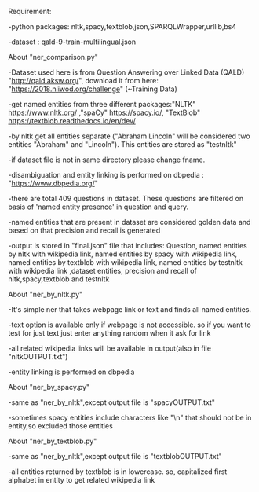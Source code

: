 
Requirement:

-python packages: nltk,spacy,textblob,json,SPARQLWrapper,urllib,bs4

-dataset : qald-9-train-multilingual.json


About "ner_comparison.py"

-Dataset used here is from Question Answering over Linked Data (QALD) "http://qald.aksw.org/", download it from here: "https://2018.nliwod.org/challenge" (~Training Data)

-get named entities from three different packages:"NLTK" https://www.nltk.org/ ,"spaCy" https://spacy.io/, "TextBlob" https://textblob.readthedocs.io/en/dev/

-by nltk get all entities separate ("Abraham Lincoln" will be considered two entities "Abraham" and "Lincoln"). This entities are stored as "testnltk"

-if dataset file is not in same directory please change fname.

-disambiguation and entity linking is performed on dbpedia : "https://www.dbpedia.org/"

-there are total 409 questions in dataset. These questions are filtered on basis of 'named entity presence' in question and query.

-named entities that are present in dataset are considered golden data and based on that precision and recall is generated

-output is stored in "final.json" file that includes: Question, named entities by nltk with wikipedia link, named entities by spacy with wikipedia link, named entities by textblob with wikipedia link, named entities by testnltk with wikipedia link ,dataset entities, precision and recall of nltk,spacy,textblob and testnltk


About "ner_by_nltk.py"

-It's simple ner that takes webpage link or text and finds all named entities.

-text option is available only if webpage is not accessible. so if you want to test for just text just enter anything random when it ask for link

-all related wikipedia links will be available in output(also in file "nltkOUTPUT.txt")

-entity linking is performed on dbpedia


About "ner_by_spacy.py"

-same as "ner_by_nltk",except output file is "spacyOUTPUT.txt"

-sometimes spacy entities include characters like "\n" that should not be in entity,so excluded those entities


About "ner_by_textblob.py"

-same as "ner_by_nltk",except output file is "textblobOUTPUT.txt"

-all entities returned by textblob is in lowercase. so, capitalized first alphabet in entity to get related wikipedia link

